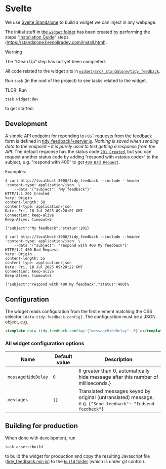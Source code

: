 # Svelte

We use [Svelte Standalone](https://standalone.brenoliradev.com) to build a widget we can inject in any webpage.

The initial stuff in [the `widget` folder](../widget) has been created by performing the steps “[Installation
Guide](https://standalone.brenoliradev.com/install.html)“ steps (<https://standalone.brenoliradev.com/install.html>).

> [!WARNING]
> The “Clean Up“ step has not yet been completed.

All code related to the widget sits in
[`widget/src/_standalone/tidy_feedback`](../widget/src/_standalone/tidy_feedback).

Run `task` (in the root of the project) to see tasks related to the widget.

TLDR: Run

``` shell
task widget:dev
```

to get started.

## Development

A simple API endpoint for reponding to `POST` requests from the feedback form is defined in
[tidy_feedback/+server.js](../widget/src/routes/tidy_feedback/+server.js). _Nothing is saved when sending data to the
endpoint – it is purely used to test getting a response from the API_. The default response has the status code [`201
Created`](https://developer.mozilla.org/en-US/docs/Web/HTTP/Reference/Status/201), but you can request another status
code by adding “respond with «status code»“ to the subject, e.g. “respond with 400“ to get [`400 Bad
Request`](https://developer.mozilla.org/en-US/docs/Web/HTTP/Reference/Status/400).

Examples:

``` console
$ curl http://localhost:3000/tidy_feedback --include --header 'content-type: application/json' \
    --data '{"subject": "My feedback"}'
HTTP/1.1 201 Created
Vary: Origin
content-length: 38
content-type: application/json
Date: Fri, 18 Jul 2025 09:28:01 GMT
Connection: keep-alive
Keep-Alive: timeout=5

{"subject":"My feedback","status":201}

$ curl http://localhost:3000/tidy_feedback --include --header 'content-type: application/json' \
    --data '{"subject": "respond with 400 My feedback"}'
HTTP/1.1 400 Bad Request
Vary: Origin
content-length: 55
content-type: application/json
Date: Fri, 18 Jul 2025 09:28:22 GMT
Connection: keep-alive
Keep-Alive: timeout=5

{"subject":"respond with 400 My feedback","status":400}%
```

## Configuration

The widget reads configuration from the first element matching the CSS selector `[data-tidy-feedback-config]`. The
configuration must be a JSON object, e.g.

``` html
<template data-tidy-feedback-config='{"messageHideDelay": 0}'></template>
```

### All widget configuration options

| Name               | Default value | Description                                                                                                |
|--------------------|---------------|------------------------------------------------------------------------------------------------------------|
| `messageHideDelay` | `0`           | If greater than 0, automatically hide message after this number of milliseconds.}                          |
| `messages`         | `{}`          | Translated messages keyed by original (untranslated) message, e.g. `{"Send feedback": "Indsend feedback"}` |

## Building for production

When done with development, run

``` shell
task assets:build
```

to build the widget for production and copy the resulting Javascript file
([tidy_feedback.min.js](../widget/static/dist/standalone/tidy_feedback.min.js)) to the [`build`
folder](../build/standalone) (which is under git control).
